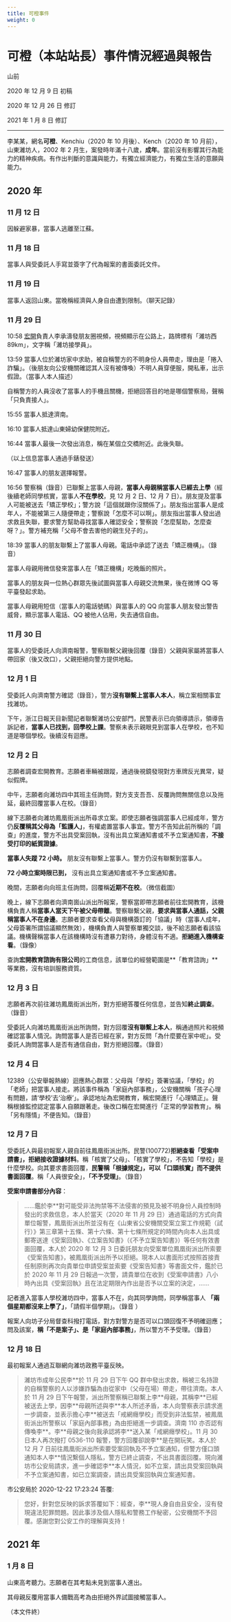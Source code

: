 ```yaml
---
title: 可橙事件
weight: 0
---
```


# 可橙（本站站長）事件情況經過與報告

山前

2020 年 12 月 9 日 初稿

2020 年 12 月 26 日 修訂

2021 年 1 月 8 日 修訂

---

李某某，網名**可橙**、Kenchiu（2020 年 10 月後）、Kench（2020 年 10 月前），山東濰坊人，2002 年 2 月生，案發時年滿十八歲，**成年**。當前沒有影響其行為能力的精神疾病。有作出判斷的意識與能力，有獨立經濟能力，有獨立生活的意願與能力。

## 2020 年

### 11 月 12 日

因躲避家暴，當事人逃離至江蘇。

### 11 月 18 日

當事人與受委託人手寫並簽字了代為報案的書面委託文件。

### 11 月 19 日

當事人返回山東。當晚稱經濟與人身自由遭到限制。（聊天記錄）

### 11 月 29 日

10:58 <u>宏開</u>負責人李承濤發朋友圈視頻，視頻顯示在公路上，路牌標有「濰坊西 89km」，文字稱「濰坊接學員」。

13:59 當事人位於濰坊家中求助，被自稱警方的不明身份人員帶走，理由是「捲入詐騙」。（後朋友向公安機關確認其人沒有被傳喚）不明人員穿便服，開私車，出示假證。（當事人本人描述）

自稱警方的人員沒收了當事人的手機且關機，拒絕回答目的地是哪個警察局，聲稱「只負責接人」。

15:55 當事人抵達濟南。

16:10 當事人抵達山東婦幼保健院附近。

16:44 當事人最後一次發出消息，稱在某個立交橋附近。此後失聯。

（以上信息當事人通過手錶發送）

16:47 當事人的朋友選擇報警。

16:56 警察稱（錄音）已聯繫上當事人母親，**當事人母親稱當事人已經去上學**（經後續老師同學核實，當事人**不在學校**，見 12 月 2 日、12 月 7 日）。朋友提及當事人可能被送去「矯正學校」；警方說「這個就跟你沒關係了」。朋友指出當事人是成年人，不能被第三人隨便帶走；警察說「怎麼不可以啊」。朋友指出當事人發出過求救且失聯，要求警方幫助尋找當事人確認安全；警察說「怎麼幫助，怎麼查呀？」。警方補充稱「父母不會去害他的親生兒子的」。

18:39 當事人的朋友聯繫上了當事人母親。電話中承認了送去「矯正機構」。（錄音）

當事人母親用微信發來當事人在「矯正機構」吃晚飯的照片。

當事人的朋友與一位熱心群眾先後試圖與當事人母親交流無果，後在微博 QQ 等平臺發起求助。

當事人母親用短信（當事人的電話號碼）與當事人的 QQ 向當事人朋友發出警告威脅，顯示當事人電話、QQ 被他人佔用，失去通信自由。

### 11 月 30 日

當事人的受委託人向濟南報警，警察聯繫父親後回覆（錄音）父親與家屬將當事人帶回家（後又改口），父親拒絕向警方提供地點。

### 12 月 1 日

受委託人向濟南警方確認（錄音），警方**沒有聯繫上當事人本人**，稱立案相關事宜找濰坊。

下午，浙江日報天目新聞記者聯繫濰坊公安部門，民警表示已向領導請示，領導告訴記者，**當事人已找到，回學校上課**。警察未表示親眼見到當事人在學校，也不知道是哪個學校。後續沒有迴應。

### 12 月 2 日

志願者調查宏開教育。志願者車輛被跟蹤，通過後視鏡發現對方車牌反光異常，疑似假牌。

中午，志願者向濰坊四中其班主任詢問，對方支支吾吾、反覆詢問無關信息以及拖延，最終回覆當事人在校。（錄音）

線下志願者向濰坊鳳凰街派出所尋求立案。即使志願者強調當事人已經成年，警方仍**反覆稱其父母為「監護人」**，有權處置當事人事宜。警方不告知此前所稱的「調查」的進度，警方不出具受案回執，沒有出具立案通知書或不予立案通知書，**不接受打印的紙質證據**。

**當事人失蹤 72 小時。** 朋友沒有聯繫上當事人。警方仍沒有聯繫到當事人。

**72 小時立案時限已到，** 沒有出具立案通知書或不予立案通知書。

晚間，志願者向向班主任詢問，回覆稱**近期不在校**。（微信截圖）

晚上，線下志願者向濟南崮山派出所報案，警察當即帶志願者前往宏開教育，該機構負責人稱**當事人當天下午被父母帶離**。警察聯繫父親，**要求與當事人通話，父親稱當事人不在身邊**。志願者要求查看父母與機構簽訂的「協議」時（當事人成年，父母簽署所謂協議顯然無效），機構負責人與警察單獨交談，後不給志願者看該協議。機構聲稱當事人在該機構時沒有遭暴力對待，身體沒有不適。**拒絕進入機構查看**。（錄像）

查詢**宏開教育諮詢有限公司**的工商信息，該單位的經營範圍是**「教育諮詢」**等業務，沒有培訓服務資質。

### 12 月 3 日

志願者再次前往濰坊鳳凰街派出所，對方拒絕答覆任何信息，並告知**終止調查**。（錄音）

受委託人向濰坊鳳凰街派出所詢問，對方回覆**沒有聯繫上本人**，稱通過照片和視頻確認當事人情況。詢問當事人是否已經在家，對方反問「為什麼要在家中呢」。受委託人詢問當事人是否有通信自由，對方拒絕回覆。（錄音）

### 12 月 4 日

12389（公安舉報熱線）迴應熱心群眾：父母與「學校」簽署協議，「學校」的「老師」把當事人接走。將該事件稱為「家庭內部事務」，公安機關稱「孩子心理有問題，請‘學校’去‘治療’」。承認地址為宏開教育，稱宏開進行「心理矯正」。聲稱根據監控認定當事人自願跟著走。後改口稱在宏開進行「正常的學習教育」。稱「另有隱情」不便告知。（錄音）

### 12 月 7 日

受委託人與最初報案人親自前往鳳凰街派出所。民警(100772)**拒絕查看「受案申請書」，拒絕接收證據材料**。稱「核實了父母」、「核實了學校」，不告知「學校」是什麼學校。向其要求書面回覆，**民警稱「根據規定」，可以「口頭核實」而不提供書面回覆**。稱「人員很安全」，**「不予受理」**。（錄音）

**受案申請書部分內容**：

> ……鑑於李\*\*對可能受非法拘禁等不法侵害的預見及被不明身份人員控制時發出的求救信息，本人於當天（2020 年 11 月 29 日）通過電話的方式向貴單位報警，鳳凰街派出所並沒有在《山東省公安機關受案立案工作規範（試行）》第三章第十五條、第十六條、第十七條所規定的時間內向本人出具或郵寄送達《受案回執》、《立案告知書》（《不予立案告知書》）等任何有效書面回覆，本人於 2020 年 12 月 3 日委託朋友向受案單位鳳凰街派出所索要《受案告知書》，被鳳凰街派出所予以拒絕。現本人以書面形式按照首接責任制原則再次向貴單位申請受案並索要《受案告知書》等書面文件，鑑於已於 2020 年 11 月 29 日報過一次警，請貴單位在收到《受案申請書》八小時內出具《受案回執》且在法定期限內作出是否予以立案的決定，……

記者進入當事人學校濰坊四中，當事人不在，向其同學詢問，同學稱當事人 **「兩個星期都沒來上學了」**，「請假半個學期」。（錄音 ）

報案人向坊子分局督查科撥打電話，對方對警方是否可以口頭回復不予明確迴應；問及該案，**稱「不是案子」、是「家庭內部事務」**，所以警方不予受理。（錄音）

### 12 月 18 日

最初報案人通過互聯網向濰坊政務平臺反映。

> 濰坊市成年公民李\*\*於 11 月 29 日下午 QQ 群中發出求救，稱被三名持證的自稱警察的人以涉嫌詐騙為由從家中（父母在場）帶走，帶往濟南。本人於 11 月 29 日下午報警，派出所警察稱已聯繫上李\*\*母親，其稱李\*\*已經被送去上學，因李\*\*母親所述與李\*\*本人所述矛盾，本人向警察表示請求進一步調查，並表示擔心李\*\*被送去「戒網癮學校」而受到非法監禁，被鳳凰街派出所警察以「家庭內部事務」為由拒絕進一步調查。濟南 110 亦否認有傳喚李\*\*。李\*\*母親之後向我承認將李\*\*送入某「戒網癮學校」。11 月 30 日本人再次撥打 0536-110 報警，警方回覆卻說李\*\*是在開玩笑。本人於 12 月 7 日前往鳳凰街派出所索要受案回執及不予立案通知，但警方僅口頭通知本人李\*\*情況繫個人隱私，警方已終止調查，不出具書面回覆。現向濰坊市公安局請求，進一步確認李\*\*本人情況，如不立案，請出具受案回執與不予立案通知書，如已立案調查，請出具受案回執與立案通知書。

市公安局於 2020-12-22 17:23:24 答覆:

> 您好，針對您反映的訴求答覆如下：經查，李\*\*現人身自由且安全，沒有發現違法犯罪問題。因此事涉及個人隱私和警務工作秘密，公安機關不予回覆。感謝您對公安工作的理解與支持！

## 2021 年

### 1 月 8 日

山東高考聽力。志願者在其考點未見到當事人進出。

其母親反覆用當事人備戰高考為由拒絕外界試圖接觸當事人。

（本文件終）
